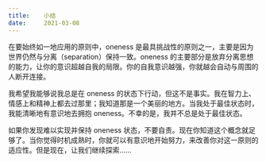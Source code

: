 ```yaml
---
title:    小结
date:     2021-03-08
---
```


在要始终如一地应用的原则中，oneness 是最具挑战性的原则之一，主要是因为世界仍然与分离（separation）保持一致。oneness 的主要部分是放弃分离思想的能力，让你的意识超越自我的局限。你的自我意识越强，你就越会自动与周围的人断开连接。

我希望我能够说我总是在 oneness 的状态下行动，但这不是事实。我在智力上、情感上和精神上都去过那里；我知道那是一个美丽的地方。当我处于最佳状态时，我能清晰地有意识地去拥抱 oneness。不幸的是，我并不总是处于最佳状态。

如果你发现难以实现并保持 oneness 状态，不要自责。现在你知道这个概念就足够了。当你觉得时机成熟时，你就可以有意识地开始努力，来改善你对这一原则的适应性。但是现在，让我们继续探索……
